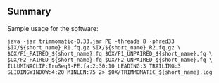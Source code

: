 ## Summary

Sample usage for the software:

`java -jar trimmomatic-0.33.jar PE -threads 8 -phred33 $IX/${short_name}_R1.fq.gz $IX/${short_name}_R2.fq.gz \
$OX/F1_PAIRED_${short_name}.fq $OX/F1_UNPAIRED_${short_name}.fq \
$OX/F2_PAIRED_${short_name}.fq $OX/F2_UNPAIRED_${short_name}.fq \
ILLUMINACLIP:TruSeq3-PE.fa:2:30:10 LEADING:3 TRAILING:3 SLIDINGWINDOW:4:20 MINLEN:75 2> $OX/TRIMMOMATIC_${short_name}.log`
